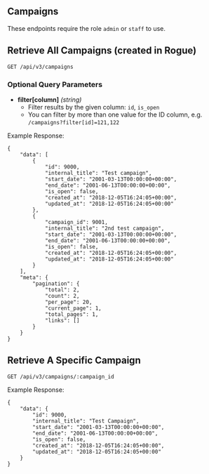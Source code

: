 ## Campaigns

These endpoints require the role `admin` or `staff` to use.

## Retrieve All Campaigns (created in Rogue)

```
GET /api/v3/campaigns
```

### Optional Query Parameters

- **filter[column]** _(string)_
  - Filter results by the given column: `id`, `is_open`
  - You can filter by more than one value for the ID column, e.g. `/campaigns?filter[id]=121,122`

Example Response:

```
{
    "data": [
        {
            "id": 9000,
            "internal_title": "Test campaign",
            "start_date": "2001-03-13T00:00:00+00:00",
            "end_date": "2001-06-13T00:00:00+00:00",
            "is_open": false,
            "created_at": "2018-12-05T16:24:05+00:00",
            "updated_at": "2018-12-05T16:24:05+00:00"
        },
        {
            "campaign_id": 9001,
            "internal_title": "2nd test campaign",
            "start_date": "2001-03-13T00:00:00+00:00",
            "end_date": "2001-06-13T00:00:00+00:00",
            "is_open": false,
            "created_at": "2018-12-05T16:24:05+00:00",
            "updated_at": "2018-12-05T16:24:05+00:00"
        }
    ],
    "meta": {
        "pagination": {
            "total": 2,
            "count": 2,
            "per_page": 20,
            "current_page": 1,
            "total_pages": 1,
            "links": []
        }
    }
}
```

## Retrieve A Specific Campaign

```
GET /api/v3/campaigns/:campaign_id
```

Example Response:

```
{
    "data": {
        "id": 9000,
        "internal_title": "Test Campaign",
        "start_date": "2001-03-13T00:00:00+00:00",
        "end_date": "2001-06-13T00:00:00+00:00",
        "is_open": false,
        "created_at": "2018-12-05T16:24:05+00:00",
        "updated_at": "2018-12-05T16:24:05+00:00"
    }
}
```
